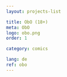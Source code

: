 ```yaml
---
layout: projects-list

title: ObO (18+)
meta: ObO
logo: obo.png
order: 1

category: comics

lang: de
ref: obo
---
```

